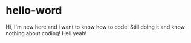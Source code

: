 # hello-word
Hi, I'm new here and i want to know how to code!
Still doing it and know nothing about coding! Hell yeah!
